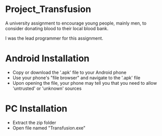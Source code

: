 # Project_Transfusion
A university assignment to encourage young people, mainly men, to consider donating blood to their local blood bank.

I was the lead programmer for this assignment.

# Android Installation
- Copy or download the '.apk' file to your Android phone
- Use your phone's "file browser" and navigate to the '.apk' file
- Upon opening the file, your phone may tell you that you need to allow 'untrusted' or 'unknown' sources

# PC Installation
- Extract the zip folder
- Open file named "Transfusion.exe"
